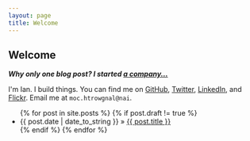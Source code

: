 ```yaml
---
layout: page
title: Welcome
---
```


<h2>Welcome</h2>

<p>
<strong><em>
Why only one blog post? I started <a href="http://artillery.com">a company...</a>
</em></strong>
</p>

<p>
  I'm Ian. I build things.  
  You can find me on
  <a href="https://github.com/statico">GitHub</a>,
  <a href="http://twitter.com/statico">Twitter</a>,
  <a href="http://www.linkedin.com/in/ianlangworth">LinkedIn</a>,
  and <a href="http://flickr.com/photos/statico">Flickr</a>.
  Email me at <code class="reverse">moc.htrowgnal@nai</code>.
</p>

<ul class="posts">
  {% for post in site.posts %}
    {% if post.draft != true %}
      <li>
        <span>{{ post.date | date_to_string }}</span> &raquo;
        <a href="{{ post.url }}">{{ post.title }}</a>
      </li>
    {% endif %}
  {% endfor %}
</ul>

